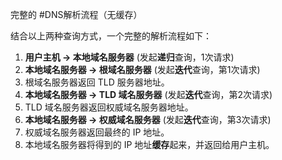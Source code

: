 完整的 #DNS解析流程（无缓存）

结合以上两种查询方式，一个完整的解析流程如下：

1.  **用户主机 -> 本地域名服务器** (发起**递归**查询，1次请求)
2.  **本地域名服务器 -> 根域名服务器** (发起**迭代**查询，第1次请求)
3.  根域名服务器返回 TLD 服务器地址。
4.  **本地域名服务器 -> TLD 域名服务器** (发起**迭代**查询，第2次请求)
5.  TLD 域名服务器返回权威域名服务器地址。
6.  **本地域名服务器 -> 权威域名服务器** (发起**迭代**查询，第3次请求)
7.  权威域名服务器返回最终的 IP 地址。
8.  本地域名服务器将得到的 IP 地址**缓存**起来，并返回给用户主机。
